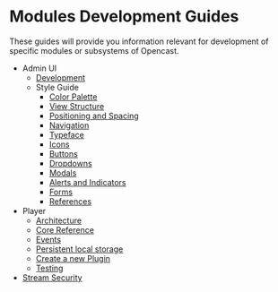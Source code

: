 Modules Development Guides
==========================

These guides will provide you information relevant for development of specific modules
or subsystems of Opencast.

- Admin UI
  - [Development](admin-ui/development.md)
  - Style Guide
    - [Color Palette](admin-ui/style/color-palette.md)
    - [View Structure](admin-ui/style/view-structure.md)
    - [Positioning and Spacing](admin-ui/style/spacing.md)        
    - [Navigation](admin-ui/style/navigation.md)
    - [Typeface](admin-ui/style/typeface.md)
    - [Icons](admin-ui/style/icons.md)
    - [Buttons](admin-ui/style/buttons.md)
    - [Dropdowns](admin-ui/style/dropdowns.md)
    - [Modals](admin-ui/style/modals.md)
    - [Alerts and Indicators](admin-ui/style/alerts-indicators.md)
    - [Forms](admin-ui/style/forms.md)
    - [References](admin-ui/style/references.md)
- Player
  - [Architecture](player/architecture.md)
  - [Core Reference](player/core.reference.md)
  - [Events](player/events.md)
  - [Persistent local storage](player/storage.md)
  - [Create a new Plugin](player/plugin.development.md)
  - [Testing](player/testing.md)
- [Stream Security](stream-security.md)
